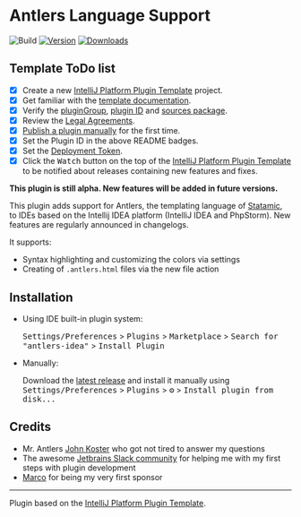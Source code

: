 # Antlers Language Support

![Build](https://github.com/Konafets/antlers-idea/workflows/Build/badge.svg)
[![Version][plugin-version-svg]][plugin-repo]
[![Downloads][plugin-downloads-svg]][plugin-repo]

## Template ToDo list
- [x] Create a new [IntelliJ Platform Plugin Template][template] project.
- [x] Get familiar with the [template documentation][template].
- [x] Verify the [pluginGroup](/gradle.properties), [plugin ID](/src/main/resources/META-INF/plugin.xml) and [sources package](/src/main/kotlin).
- [x] Review the [Legal Agreements](https://plugins.jetbrains.com/docs/marketplace/legal-agreements.html).
- [x] [Publish a plugin manually](https://plugins.jetbrains.com/docs/intellij/publishing-plugin.html?from=IJPluginTemplate) for the first time.
- [x] Set the Plugin ID in the above README badges.
- [x] Set the [Deployment Token](https://plugins.jetbrains.com/docs/marketplace/plugin-upload.html).
- [x] Click the <kbd>Watch</kbd> button on the top of the [IntelliJ Platform Plugin Template][template] to be notified about releases containing new features and fixes.

<!-- Plugin description -->
**This plugin is still alpha. New features will be added in future versions.**

This plugin adds support for Antlers, the templating language of [Statamic](https://statamic.com/), to IDEs based on the Intellij IDEA platform (IntelliJ IDEA and PhpStorm).
New features are regularly announced in changelogs.

It supports:

- Syntax highlighting and customizing the colors via settings
- Creating of `.antlers.html` files via the new file action

<!-- Plugin description end -->

## Installation

- Using IDE built-in plugin system:
  
  <kbd>Settings/Preferences</kbd> > <kbd>Plugins</kbd> > <kbd>Marketplace</kbd> > <kbd>Search for "antlers-idea"</kbd> >
  <kbd>Install Plugin</kbd>
  
- Manually:

  Download the [latest release](https://github.com/Konafets/antlers-idea/releases/latest) and install it manually using
  <kbd>Settings/Preferences</kbd> > <kbd>Plugins</kbd> > <kbd>⚙️</kbd> > <kbd>Install plugin from disk...</kbd>

## Credits

- Mr. Antlers [John Koster](https://github.com/JohnathonKoster) who got not tired to answer my questions
- The awesome [Jetbrains Slack community](https://plugins.jetbrains.com/slack) for helping me with my first steps with plugin development
- [Marco](https://github.com/marcorieser) for being my very first sponsor

---
Plugin based on the [IntelliJ Platform Plugin Template][template].

[template]: https://github.com/JetBrains/intellij-platform-plugin-template

<!-- Badges -->
[plugin-repo]: https://plugins.jetbrains.com/plugin/19203-antlers-idea
[plugin-version-svg]: https://img.shields.io/jetbrains/plugin/v/19203-antlers-idea.svg
[plugin-downloads-svg]: https://img.shields.io/jetbrains/plugin/d/19203-antlers-idea.svg
